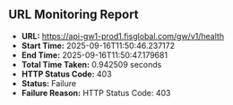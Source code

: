 ## URL Monitoring Report

- **URL:** https://api-gw1-prod1.fisglobal.com/gw/v1/health
- **Start Time:** 2025-09-16T11:50:46.237172
- **End Time:** 2025-09-16T11:50:47.179681
- **Total Time Taken:** 0.942509 seconds
- **HTTP Status Code:** 403
- **Status:** Failure
- **Failure Reason:** HTTP Status Code: 403
